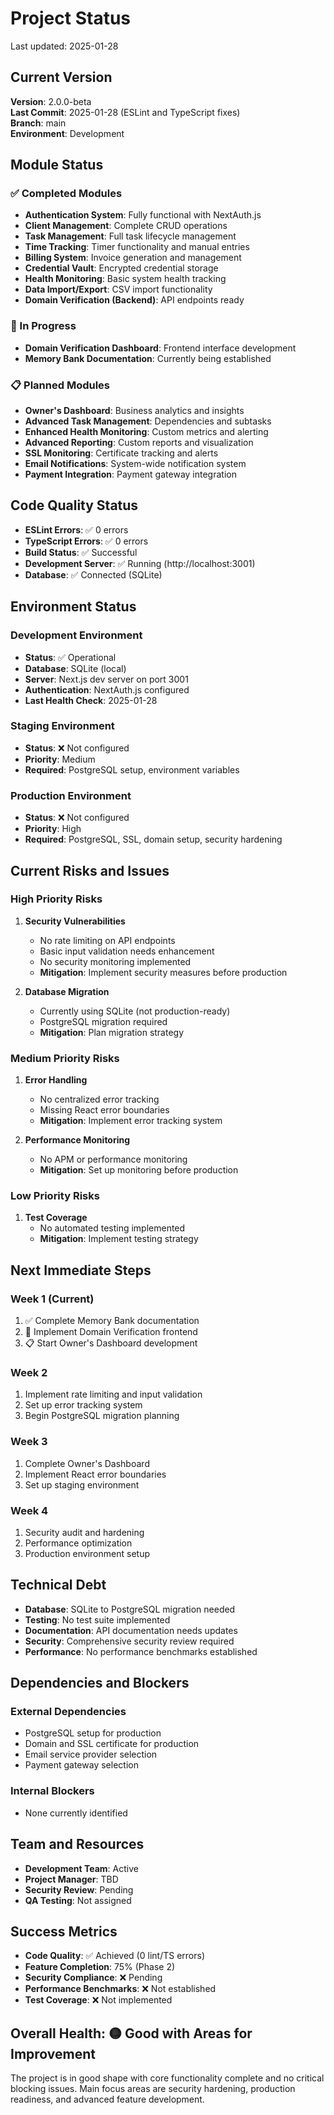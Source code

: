 # Project Status

Last updated: 2025-01-28

## Current Version

**Version**: 2.0.0-beta  
**Last Commit**: 2025-01-28 (ESLint and TypeScript fixes)  
**Branch**: main  
**Environment**: Development  

## Module Status

### ✅ Completed Modules

- **Authentication System**: Fully functional with NextAuth.js
- **Client Management**: Complete CRUD operations
- **Task Management**: Full task lifecycle management
- **Time Tracking**: Timer functionality and manual entries
- **Billing System**: Invoice generation and management
- **Credential Vault**: Encrypted credential storage
- **Health Monitoring**: Basic system health tracking
- **Data Import/Export**: CSV import functionality
- **Domain Verification (Backend)**: API endpoints ready

### 🔄 In Progress

- **Domain Verification Dashboard**: Frontend interface development
- **Memory Bank Documentation**: Currently being established

### 📋 Planned Modules

- **Owner's Dashboard**: Business analytics and insights
- **Advanced Task Management**: Dependencies and subtasks
- **Enhanced Health Monitoring**: Custom metrics and alerting
- **Advanced Reporting**: Custom reports and visualization
- **SSL Monitoring**: Certificate tracking and alerts
- **Email Notifications**: System-wide notification system
- **Payment Integration**: Payment gateway integration

## Code Quality Status

- **ESLint Errors**: ✅ 0 errors
- **TypeScript Errors**: ✅ 0 errors
- **Build Status**: ✅ Successful
- **Development Server**: ✅ Running (http://localhost:3001)
- **Database**: ✅ Connected (SQLite)

## Environment Status

### Development Environment
- **Status**: ✅ Operational
- **Database**: SQLite (local)
- **Server**: Next.js dev server on port 3001
- **Authentication**: NextAuth.js configured
- **Last Health Check**: 2025-01-28

### Staging Environment
- **Status**: ❌ Not configured
- **Priority**: Medium
- **Required**: PostgreSQL setup, environment variables

### Production Environment
- **Status**: ❌ Not configured
- **Priority**: High
- **Required**: PostgreSQL, SSL, domain setup, security hardening

## Current Risks and Issues

### High Priority Risks

1. **Security Vulnerabilities**
   - No rate limiting on API endpoints
   - Basic input validation needs enhancement
   - No security monitoring implemented
   - **Mitigation**: Implement security measures before production

2. **Database Migration**
   - Currently using SQLite (not production-ready)
   - PostgreSQL migration required
   - **Mitigation**: Plan migration strategy

### Medium Priority Risks

1. **Error Handling**
   - No centralized error tracking
   - Missing React error boundaries
   - **Mitigation**: Implement error tracking system

2. **Performance Monitoring**
   - No APM or performance monitoring
   - **Mitigation**: Set up monitoring before production

### Low Priority Risks

1. **Test Coverage**
   - No automated testing implemented
   - **Mitigation**: Implement testing strategy

## Next Immediate Steps

### Week 1 (Current)
1. ✅ Complete Memory Bank documentation
2. 🔄 Implement Domain Verification frontend
3. 📋 Start Owner's Dashboard development

### Week 2
1. Implement rate limiting and input validation
2. Set up error tracking system
3. Begin PostgreSQL migration planning

### Week 3
1. Complete Owner's Dashboard
2. Implement React error boundaries
3. Set up staging environment

### Week 4
1. Security audit and hardening
2. Performance optimization
3. Production environment setup

## Technical Debt

- **Database**: SQLite to PostgreSQL migration needed
- **Testing**: No test suite implemented
- **Documentation**: API documentation needs updates
- **Security**: Comprehensive security review required
- **Performance**: No performance benchmarks established

## Dependencies and Blockers

### External Dependencies
- PostgreSQL setup for production
- Domain and SSL certificate for production
- Email service provider selection
- Payment gateway selection

### Internal Blockers
- None currently identified

## Team and Resources

- **Development Team**: Active
- **Project Manager**: TBD
- **Security Review**: Pending
- **QA Testing**: Not assigned

## Success Metrics

- **Code Quality**: ✅ Achieved (0 lint/TS errors)
- **Feature Completion**: 75% (Phase 2)
- **Security Compliance**: ❌ Pending
- **Performance Benchmarks**: ❌ Not established
- **Test Coverage**: ❌ Not implemented

## Overall Health: 🟡 Good with Areas for Improvement

The project is in good shape with core functionality complete and no critical blocking issues. Main focus areas are security hardening, production readiness, and advanced feature development.